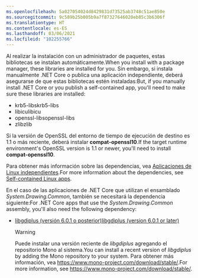 ```yaml
---
ms.openlocfilehash: 5a027054024d8429831d73525ab3748c51ae850e
ms.sourcegitcommit: 9c589b25b005b9a7f87327646020eb85c3b6306f
ms.translationtype: HT
ms.contentlocale: es-ES
ms.lasthandoff: 03/06/2021
ms.locfileid: "102255766"
---
```


<span data-ttu-id="663a9-101">Al realizar la instalación con un administrador de paquetes, estas bibliotecas se instalan automáticamente.</span><span class="sxs-lookup"><span data-stu-id="663a9-101">When you install with a package manager, these libraries are installed for you.</span></span> <span data-ttu-id="663a9-102">Sin embargo, si instala manualmente .NET Core o publica una aplicación independiente, deberá asegurarse de que estas bibliotecas estén instaladas:</span><span class="sxs-lookup"><span data-stu-id="663a9-102">But, if you manually install .NET Core or you publish a self-contained app, you'll need to make sure these libraries are installed:</span></span>

- <span data-ttu-id="663a9-103">krb5-libs</span><span class="sxs-lookup"><span data-stu-id="663a9-103">krb5-libs</span></span>
- <span data-ttu-id="663a9-104">libicu</span><span class="sxs-lookup"><span data-stu-id="663a9-104">libicu</span></span>
- <span data-ttu-id="663a9-105">openssl-libs</span><span class="sxs-lookup"><span data-stu-id="663a9-105">openssl-libs</span></span>
- <span data-ttu-id="663a9-106">zlib</span><span class="sxs-lookup"><span data-stu-id="663a9-106">zlib</span></span>

<span data-ttu-id="663a9-107">Si la versión de OpenSSL del entorno de tiempo de ejecución de destino es 1.1 o más reciente, deberá instalar **compat-openssl10**.</span><span class="sxs-lookup"><span data-stu-id="663a9-107">If the target runtime environment's OpenSSL version is 1.1 or newer, you'll need to install **compat-openssl10**.</span></span>

<span data-ttu-id="663a9-108">Para obtener más información sobre las dependencias, vea [Aplicaciones de Linux independientes](https://github.com/dotnet/core/blob/master/Documentation/self-contained-linux-apps.md).</span><span class="sxs-lookup"><span data-stu-id="663a9-108">For more information about the dependencies, see [Self-contained Linux apps](https://github.com/dotnet/core/blob/master/Documentation/self-contained-linux-apps.md).</span></span>

<span data-ttu-id="663a9-109">En el caso de las aplicaciones de .NET Core que utilizan el ensamblado *System.Drawing.Common*, también se necesitará la dependencia siguiente:</span><span class="sxs-lookup"><span data-stu-id="663a9-109">For .NET Core apps that use the *System.Drawing.Common* assembly, you'll also need the following dependency:</span></span>

- [<span data-ttu-id="663a9-110">libgdiplus (versión 6.0.1 o posterior)</span><span class="sxs-lookup"><span data-stu-id="663a9-110">libgdiplus (version 6.0.1 or later)</span></span>](https://www.mono-project.com/docs/gui/libgdiplus/)

  > [!WARNING]
  > <span data-ttu-id="663a9-111">Puede instalar una versión reciente de *libgdiplus* agregando el repositorio Mono al sistema.</span><span class="sxs-lookup"><span data-stu-id="663a9-111">You can install a recent version of *libgdiplus* by adding the Mono repository to your system.</span></span> <span data-ttu-id="663a9-112">Para obtener más información, vea <https://www.mono-project.com/download/stable/>.</span><span class="sxs-lookup"><span data-stu-id="663a9-112">For more information, see <https://www.mono-project.com/download/stable/>.</span></span>
